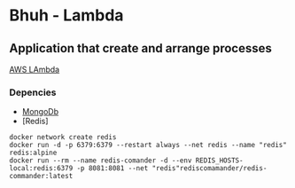 # Bhuh - Lambda

## Application that create and arrange processes

[AWS LAmbda](https://docs.aws.amazon.com/lambda/latest/dg/lambda-python.html)

### Depencies
+ [MongoDb](https://www.mongodb.com/try/download/community) 
+ [Redis]
```
docker network create redis
docker run -d -p 6379:6379 --restart always --net redis --name "redis" redis:alpine
docker run --rm --name redis-comander -d --env REDIS_HOSTS-local:redis:6379 -p 8081:8081 --net "redis"rediscomamander/redis-commander:latest
```
